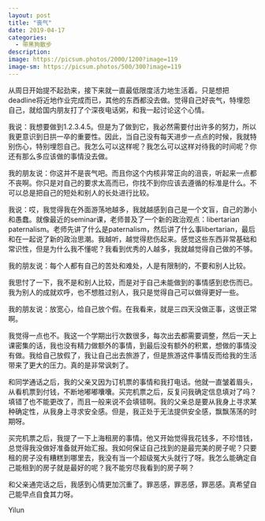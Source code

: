 ```yaml
---
layout: post
title: "丧气"
date: 2019-04-17
categories:
  - 带黑狗散步
description:
image: https://picsum.photos/2000/1200?image=119
image-sm: https://picsum.photos/500/300?image=119
---
```

从周日开始提不起劲来，接下来就一直最低限度活力地生活着。只是想把deadline将近地作业完成而已，其他的东西都没去做。觉得自己好丧气，特埋怨自己，就给国内朋友打了个深夜电话粥，和我一起讨论这个心情。

我说：我想要做到1.2.3.4.5。但是为了做到它，我必然需要付出许多的努力<!--break-->，所以我更意识到日拱一卒的重要性。因此，当自己没有每天进步一点点的时候，我就特别伤心，特别埋怨自己。我怎么可以这样呢？我怎么可以这样对待我的时间呢？你还有那么多应该做的事情没去做。

我的朋友说：你这并不是丧气吧。而且你这个内核非常正向的沮丧，听起来一点都不丧啊。你只是对自己的要求太高而已，你找不到你应该去遵循的标准是什么。不可以总是把自己的短处和别人的长处进行比较。

我说：哎，我觉得我在外面游荡地越多，我就越感到自己是一个文盲，自己的渺小和愚蠢。就像最近的seminar课，老师普及了一个新的政治观点：libertarian paternalism。老师先讲了什么是paternalism，然后讲了什么事libertarian，最后和在一起说了新的政治思潮。我越听，越觉得悲伤起来。感觉这些东西非常基础和常识性，但是为什么我不懂呢？我看到优秀的人越多，我就越觉得自己做的不够。

我的朋友说：每个人都有自己的苦处和难处，人是有限制的，不要和别人比较。

我思忖了一下，我不是和别人比较，而是对于自己未能做到的事情感到悲伤而已。我为别人的成就欢呼，也不想胜过别人，我只是觉得自己可以做得更好一些。

我的朋友说：放宽心，给自己放个假。在我看来，就是三四天没做正事，这很正常啊。

我觉得一点也不。我这一个学期出行次数很多，每次出去都需要调整，然后一天上课密集的话，我也没有精力做额外的事情，到最后没有额外的积累，想做的事情没有做。我给自己放假了，我让自己出去旅游了，但是旅游这件事情反而给我的生活带来了更大的压力。真的是非常讽刺了。

和同学通话之后，我的父亲又因为订机票的事情和我打电话。他就一直皱着眉头，从看机票到付钱，不断地嘟嘟囔囔。买完机票之后，反复问我确定信息填对了吗？填错了也不能更改了，而且一般来说不会填错啊。我的父亲总是要从我身上寻求某种确定性，从我身上寻求安全感。但是，我正处于无法提供安全感，飘飘荡荡的时期呀。

买完机票之后，我提了一下上海租房的事情。他又开始觉得我花钱多，不珍惜钱，总觉得我没做好准备就开始汇报。我如何保证自己找到的是最完美的房子呢？只要租的房子没有糟糕到哪里去，我没有当一个超级冤大头就行了呀。我怎么能确定自己能租到的房子就是最好的呢？我不能穷尽我看到的房子啊？

和父亲通完话之后，我感到心情更加沉重了。罪恶感，罪恶感，罪恶感。真希望自己能早点自食其力呀。

Yilun